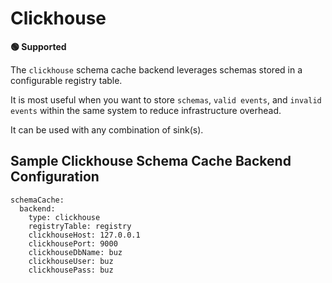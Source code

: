 # Clickhouse

**🟢 Supported**

The `clickhouse` schema cache backend leverages schemas stored in a configurable registry table.

It is most useful when you want to store `schemas`, `valid events`, and `invalid events` within the same system to reduce infrastructure overhead.

It can be used with any combination of sink(s).

## Sample Clickhouse Schema Cache Backend Configuration

```
schemaCache:
  backend:
    type: clickhouse
    registryTable: registry
    clickhouseHost: 127.0.0.1
    clickhousePort: 9000
    clickhouseDbName: buz
    clickhouseUser: buz
    clickhousePass: buz
```
